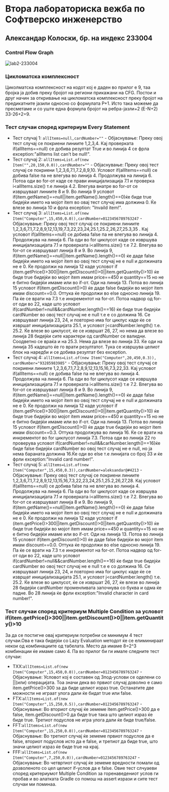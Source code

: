 # Втора лабораториска вежба по Софтверско инженерство
## Александар Колоски, бр. на индекс 233004
### Control Flow Graph

![lab2-233004](https://github.com/user-attachments/assets/440dc351-4ffc-4462-9bd0-ead61576d946)

### Цикломатска комплексност 
Циколматска комплексност на кодот кој е даден во прилог е 9, таа бројка ја добив преку бројот на региони прикажани на CFG. Постои и друг начин за откривање на цикломатска комплексност преку бројот на предикатните јазили односно со формулата P+1. Исто така можеме да пресметаме и со уште една формула бројот на ребра-јазли+2 (E-N+2) 33-26+2=9.

### Тест случаи според критериум Every Statement 
 + Тест случај 1: `allItems=null,cardNumber=""` - Објаснување: Преку овој тест случај се покриени линиите 1,2,3,4. Кај проверката if(allItems==null) се добива резултат True и во линија 4 се фрла exception:"allItems list can't be null!".
 + Тест случај 2: `allItems=List.of(new Item("",20,150,0.0)),cardNumber=""` - Објаснување: Преку овој тест случај се покриени 1,2,3,6,7.1,7.2,8,9,10. Условот if(allItems==null) се добива false па не влегува во линија 4. Продолжува на линија 6. Потоа оди во for-от каде се прави иницијализација 7.1 и проверка i<allItems.size() т.е линија 4.2. Влегува внатре во for-от се извршуваат линиите 8 и 9. Во линија 9 условот if(item.getName()==null||item.getName().length()==0)ќе биде true бидејќи името на мојот item во овај тест случај има должина 0. Ќе влезе во линија 10 и фрла exception: "Invaild item!".
 + Тест случај 3: `allItems=List.of(new Item("Computer",15,450,0.0)),cardNumber=0123456789763247` - Објаснување: Преку овој тест случај се покриени линиите 1,2,3,6,7.1,7.2,8,9,12,13,19,7.3,22,23,24,25.1,25.2,26,27,25.3,35 . Кај условот if(allItems==null) се добива false па не влегува во линија 4. Продолжува на линија 6. Па оди во for циклусот каде се извршува иницијализацијата 7.1 и проверката i<allItems.size() т.е 7.2. Влегува во for-от се извршуваат линија 8 и 9. Во линија 9, if(item.getName()==null||item.getName().length()==0) ќе даде false бидејќи името на мојот item во овој тест случај не е null и должината не е 0. Ќе продолжи на линија 12 каде условот if (item.getPrice()>300||item.getDiscount()>0||item.getQuantity()>10) ќе биде true бидејќи во мојот item имам price==450 и quantity==15 но не е битно бидејќи имаме или во if-от. Оди на линија 13. Потоа во линија 15 условот if(item.getDiscount()>0) ќе даде false бидејќи во мојот item имам discount==0.0. Оттука ќе продолжи во else односно линија 19. Па ќе се врати на 7.3 т.е инкрементот на for-от. Потоа надвор од for-от оди во 22, каде што условот if(cardNumber!=null&&cardNumber.length()==16) ќе биде true бидејќи cardNumber во овој тест случај не е null т.е е со должина 16. Се извршуваат линија 23, 24, и повторно има for циклус каде ќе се извршат иницијализацијата 25.1, и условот j<cardNumber.length() т.е. 25.2. Ќе влезе во циклусот, ќе се извршат 26, 27, но нема да влезе во линија 28 бидејќи сите карактери од cardNumber се валидни. Соодветно се враќа и на 25.3. Нема да влезе во линија 33. Ќе оди на линија 35 кадешто ќе го врати резултатот. Тука се извршува целиот блок на наредби и се добива резултат без exception.
 + Тест случај 4: `allItems=List.of(new Item("Computer",20,450,0.3)), cardNumber="93285983985"` - Објаснување: Преку овој тест случај се покриени линиите 1,2,3,6,7.1,7.2,8,9,12,13,15,16,7.3,22,33. Кај условот if(allItems==null) се добива false па не влегува во линија 4. Продолжува на линија 6. Па оди во for циклусот каде се извршува иницијализацијата 7.1 и проверката i<allItems.size() т.е 7.2. Влегува во for-от се извршуваат линија 8 и 9. Во линија 9, if(item.getName()==null||item.getName().length()==0) ќе даде false бидејќи името на мојот item во овој тест случај не е null и должината не е 0. Ќе продолжи на линија 12 каде условот if (item.getPrice()>300||item.getDiscount()>0||item.getQuantity()>10) ќе биде true бидејќи во мојот item имам price==450 и quantity==15 но не е битно бидејќи имаме или во if-от. Оди на линија 13. Потоа во линија 15 условот if(item.getDiscount()>0) ќе даде true бидејќи во мојот item имам discount==0.3. Оттука продолжува во линија 16. Ќе се врати на инкрементот во for циклусот линија 7.3. Потоа оди во линија 22 го проверува условот if(cardNumber!=null&&carNumber.length()==16)ќе биде false бидејќи cardNumber во овој тест случај не е null, но ја нема бараната должина 16.Ќе оди во else т.е линијата со број 33 и ќе фрли exception:"Invalid card number!".
 + Тест случај 5: `allItems=List.of(new Item("Computer",15,450,0.3)),cardNumber=aleksandar@#4213` - Објаснување: Преку овој тест случај се покриени линиите 1,2,3,6,7.1,7.2,8,9,12,13,15,16,7.3,22,23,24,25.1,25.2,26,27,28. Кај условот if(allItems==null) се добива false па не влегува во линија 4. Продолжува на линија 6. Па оди во for циклусот каде се извршува иницијализацијата 7.1 и проверката i<allItems.size() т.е 7.2. Влегува во for-от се извршуваат линија 8 и 9. Во линија 9, if(item.getName()==null||item.getName().length()==0) ќе даде false бидејќи името на мојот item во овој тест случај не е null и должината не е 0. Ќе продолжи на линија 12 каде условот if (item.getPrice()>300||item.getDiscount()>0||item.getQuantity()>10) ќе биде true бидејќи во мојот item имам price==450 и quantity==15 но не е битно бидејќи имаме или во if-от. Оди на линија 13. Потоа во линија 15 условот if(item.getDiscount()>0) ќе даде false бидејќи во мојот item имам discount==0.0. Оттука ќе продолжи во else односно линија 19. Па ќе се врати на 7.3 т.е инкрементот на for-от. Потоа надвор од for-от оди во 22, каде што условот if(cardNumber!=null&&cardNumber.length()==16) ќе биде true бидејќи cardNumber во овој тест случај не е null т.е е со должина 16. Се извршуваат линија 23, 24, и повторно има for циклус каде ќе се извршат иницијализацијата 25.1, и условот j<cardNumber.length() т.е. 25.2. Ќе влезе во циклусот, ќе се извршат 26, 27, ќе влезе во линија 28 бидејќи cardNumber променливата започнува со буква и одма ќе падне. Во 28 линија ќе фрли exception:"Invalid character in card number!".

### Тест случаи според критериум Multiple Condition за условот if(item.getPrice()>300||item.getDiscount()>0||item.getQuantity()>10
За да се постигне овај критериум потребни се минимум 4 тест случаи.Ова е така бидејќи со Lazy Evaluation методот ќе се елиминираат некои од комбинациите од табелата. Место да имаме 8=2^3 комбинации ќе имаме само 4. Па во прилог би ги имале следните тест случаи:

 + TXX:`allItems=List.of(new Item("Computer",15,450,0.0)),cardNumber=0123456789763247` - Објаснување: Условот кој е составен од 3под-услови се оделени со ||(или) операцијата. Тоа значи дека во првиот случај доволно е само item.getPrice()>300 за да биде целиот израз true. Останатите две можности не играат улога дали ќе бидат true или false.
 + FTX:`allItems=List.of(new Item("Computer",15,250,0.5)),cardNumber=0123456789763247` - Објаснување: Во вториот случај ќе земеме item.getPrice()>300 да е false, item.getDiscount()>0 да биде true така што целиот израз ќе биде true. Третиот подуслов не игра улога дали ќе биде true/false.
 + FFT:`allItems=List.of(new Item("Computer",15,250,0.0)),cardNumber=0123456789763247` - Објаснување: Во третиот случај ќе земеме првиот подуслов да е false, вториот подуслов исто да е false, и третиот да биде true, што значи целиот израз ќе биде true на крај.
 + FFF:`allItems=List.of(new Item("Computer",7,250,0.0)),cardNumber=0123456789763247` - Објаснување: Во четвртиот случај ќе земеме вредности помали од дозволеното со цел целиот if-услов да е false.
Овие тест слчуаеви според критериумот Multiple Condition за горенаведениот услов ги пробав и во алатката Gradle со помош на assert изрази и сите тест случаи ми поминаа. 
